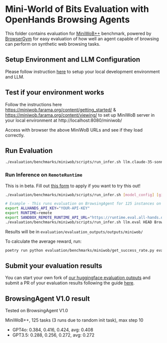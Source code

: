 # Mini-World of Bits Evaluation with OpenHands Browsing Agents

This folder contains evaluation for [MiniWoB++](https://miniwob.farama.org/) benchmark, powered by [BrowserGym](https://github.com/ServiceNow/BrowserGym) for easy evaluation of how well an agent capable of browsing can perform on synthetic web browsing tasks.

## Setup Environment and LLM Configuration

Please follow instruction [here](../../README.md#setup) to setup your local development environment and LLM.

## Test if your environment works

Follow the instructions here https://miniwob.farama.org/content/getting_started/ & https://miniwob.farama.org/content/viewing/
to set up MiniWoB server in your local environment at http://localhost:8080/miniwob/

Access with browser the above MiniWoB URLs and see if they load correctly.

## Run Evaluation

```sh
./evaluation/benchmarks/miniwob/scripts/run_infer.sh llm.claude-35-sonnet-eval
```

### Run Inference on `RemoteRuntime`

This is in beta. Fill out [this form](https://docs.google.com/forms/d/e/1FAIpQLSckVz_JFwg2_mOxNZjCtr7aoBFI2Mwdan3f75J_TrdMS1JV2g/viewform) to apply if you want to try this out!


```bash
./evaluation/benchmarks/miniwob/scripts/run_infer.sh [model_config] [git-version] [agent] [note] [eval_limit] [num_workers]

# Example - This runs evaluation on BrowsingAgent for 125 instances on miniwob, with 2 workers running in parallel
export ALLHANDS_API_KEY="YOUR-API-KEY"
export RUNTIME=remote
export SANDBOX_REMOTE_RUNTIME_API_URL="https://runtime.eval.all-hands.dev"
./evaluation/benchmarks/miniwob/scripts/run_infer.sh llm.eval HEAD BrowsingAgent "" 125 2
```

Results will be in `evaluation/evaluation_outputs/outputs/miniwob/`

To calculate the average reward, run:

```sh
poetry run python evaluation/benchmarks/miniwob/get_success_rate.py evaluation/evaluation_outputs/outputs/miniwob/SOME_AGENT/EXP_NAME/output.jsonl
```

## Submit your evaluation results

You can start your own fork of [our huggingface evaluation outputs](https://huggingface.co/spaces/OpenHands/evaluation) and submit a PR of your evaluation results following the guide [here](https://huggingface.co/docs/hub/en/repositories-pull-requests-discussions#pull-requests-and-discussions).

## BrowsingAgent V1.0 result

Tested on BrowsingAgent V1.0

MiniWoB++, 125 tasks (3 runs due to random init task), max step 10

- GPT4o: 0.384, 0.416, 0.424, avg: 0.408
- GPT3.5: 0.288, 0.256, 0.272, avg: 0.272
